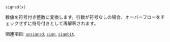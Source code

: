 ```
signed(x)
```

数値を符号付き整数に変換します。引数が符号なしの場合、オーバーフローをチェックせずに符号付きとして再解釈されます。

関連項目: [`unsigned`](@ref), [`sign`](@ref), [`signbit`](@ref).
